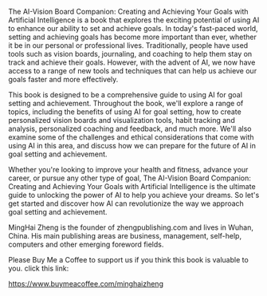 
The AI-Vision Board Companion: Creating and Achieving Your Goals with Artificial Intelligence is a book that explores the exciting potential of using AI to enhance our ability to set and achieve goals. In today's fast-paced world, setting and achieving goals has become more important than ever, whether it be in our personal or professional lives. Traditionally, people have used tools such as vision boards, journaling, and coaching to help them stay on track and achieve their goals. However, with the advent of AI, we now have access to a range of new tools and techniques that can help us achieve our goals faster and more effectively.

This book is designed to be a comprehensive guide to using AI for goal setting and achievement. Throughout the book, we'll explore a range of topics, including the benefits of using AI for goal setting, how to create personalized vision boards and visualization tools, habit tracking and analysis, personalized coaching and feedback, and much more. We'll also examine some of the challenges and ethical considerations that come with using AI in this area, and discuss how we can prepare for the future of AI in goal setting and achievement.

Whether you're looking to improve your health and fitness, advance your career, or pursue any other type of goal, The AI-Vision Board Companion: Creating and Achieving Your Goals with Artificial Intelligence is the ultimate guide to unlocking the power of AI to help you achieve your dreams. So let's get started and discover how AI can revolutionize the way we approach goal setting and achievement.

MingHai Zheng is the founder of zhengpublishing.com and lives in Wuhan, China. His main publishing areas are business, management, self-help, computers and other emerging foreword fields.

Please Buy Me a Coffee to support us if you think this book is valuable to you. click this link:

https://www.buymeacoffee.com/minghaizheng
